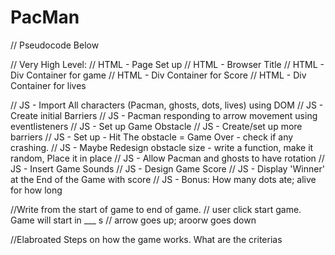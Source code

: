 # PacMan

// Pseudocode Below

// Very High Level:
// HTML - Page Set up
// HTML - Browser Title
// HTML - Div Container for game
// HTML - Div Container for Score
// HTML - Div Container for lives

// JS - Import All characters (Pacman, ghosts, dots, lives) using DOM
// JS - Create initial Barriers
// JS - Pacman responding to arrow movement using eventlisteners
// JS - Set up Game Obstacle
// JS - Create/set up more barriers
// JS - Set up - Hit The obstacle = Game Over - check if any crashing.
// JS - Maybe Redesign obstacle size - write a function, make it random, Place it in place
// JS - Allow Pacman and ghosts to have rotation
// JS - Insert Game Sounds
// JS - Design Game Score
// JS - Display 'Winner' at the End of the Game with score
// JS - Bonus: How many dots ate; alive for how long

//Write from the start of game to end of game. 
// user click start game. Game will start in ___ s
// arrow goes up; aroorw goes down


//Elabroated Steps on how the game works. What are the criterias 

